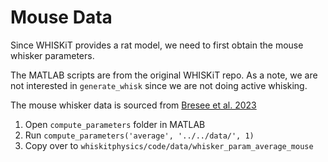 # Mouse Data

Since WHISKiT provides a rat model, we need to first obtain the mouse whisker parameters.

The MATLAB scripts are from the original WHISKiT repo. 
As a note, we are not interested in `generate_whisk` since we are not doing active whisking.

The mouse whisker data is sourced from [Bresee et al. 2023](https://github.com/SeNSE-lab/BreseeEtAl_JEB2023_dataFiles/tree/v1)

1. Open `compute_parameters` folder in MATLAB
2. Run `compute_parameters('average', '../../data/', 1)`
3. Copy over to `whiskitphysics/code/data/whisker_param_average_mouse`